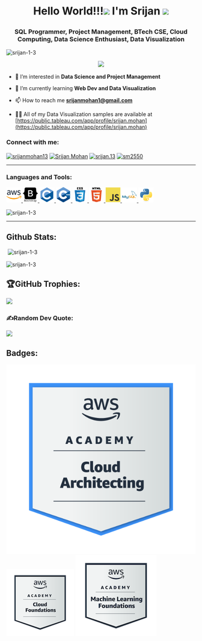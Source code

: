 # <p align="center">Hello World!!!<img src="https://c.tenor.com/EBmx3jdTXH0AAAAi/smiley-emoji.gif" width="35"> I'm Srijan <img src="https://c.tenor.com/hdKETn79a68AAAAj/pacman.gif" width="40"></p>


<h3 align="center">SQL Programmer, Project Management, BTech CSE, Cloud Computing, Data Science Enthusiast, Data Visualization</h3>
<p align="left"> <img src="https://komarev.com/ghpvc/?username=srijan-1-3&label=Profile%20views&color=0e75b6&style=flat" alt="srijan-1-3" /> </p>

<p  align="center" ><img src="https://qrangers.com/wp-content/uploads/2021/07/Banner-Introduction-to-Coding.png"/></p>

<!-- <img align='right' src="https://media.giphy.com/media/M9gbBd9nbDrOTu1Mqx/giphy.gif" width="300"> -->

- 🔭 I’m interested in **Data Science and Project Management**

- 🌱 I’m currently learning **Web Dev and Data Visualization**

- 📫 How to reach me  **srijanmohan1@gmail.com**

- 👨‍💻 All of my Data Visualization samples are available at [https://public.tableau.com/app/profile/srijan.mohan](https://public.tableau.com/app/profile/srijan.mohan)

<h3 align="left">Connect with me:</h3>
<p align="left">
<a href="https://twitter.com/srijanmohan13" target="blank"><img align="center" src="https://raw.githubusercontent.com/rahuldkjain/github-profile-readme-generator/master/src/images/icons/Social/twitter.svg" alt="srijanmohan13" height="30" width="40" /></a>
<a href="https://linkedin.com/in/srijanmohan13" target="blank"><img align="center" src="https://raw.githubusercontent.com/rahuldkjain/github-profile-readme-generator/master/src/images/icons/Social/linked-in-alt.svg" alt="Srijan Mohan" height="30" width="40" /></a>
<a href="https://instagram.com/srijan.13" target="blank"><img align="center" src="https://raw.githubusercontent.com/rahuldkjain/github-profile-readme-generator/master/src/images/icons/Social/instagram.svg" alt="srijan.13" height="30" width="40" /></a>
<a href="https://www.hackerrank.com/sm2550" target="blank"><img align="center" src="https://raw.githubusercontent.com/rahuldkjain/github-profile-readme-generator/master/src/images/icons/Social/hackerrank.svg" alt="sm2550" height="30" width="40" /></a>
</p>
<hr>
<h3 align="left">Languages and Tools:</h3>
<p align="left"> <a href="https://aws.amazon.com" target="_blank" rel="noreferrer"> <img src="https://raw.githubusercontent.com/devicons/devicon/master/icons/amazonwebservices/amazonwebservices-original-wordmark.svg" alt="aws" width="40" height="40"/> </a> <a href="https://getbootstrap.com" target="_blank" rel="noreferrer"> <img src="https://raw.githubusercontent.com/devicons/devicon/master/icons/bootstrap/bootstrap-plain-wordmark.svg" alt="bootstrap" width="40" height="40"/> </a><a href="https://www.cprogramming.com/" target="_blank" rel="noreferrer"> <img src="https://raw.githubusercontent.com/devicons/devicon/master/icons/c/c-original.svg" alt="c" width="40" height="40"/> </a> <a href="https://www.w3schools.com/cpp/" target="_blank" rel="noreferrer"> <img src="https://raw.githubusercontent.com/devicons/devicon/master/icons/cplusplus/cplusplus-original.svg" alt="cplusplus" width="40" height="40"/> </a> <a href="https://www.w3schools.com/css/" target="_blank" rel="noreferrer"> <img src="https://raw.githubusercontent.com/devicons/devicon/master/icons/css3/css3-original-wordmark.svg" alt="css3" width="40" height="40"/> </a> <a href="https://www.w3.org/html/" target="_blank" rel="noreferrer"> <img src="https://raw.githubusercontent.com/devicons/devicon/master/icons/html5/html5-original-wordmark.svg" alt="html5" width="40" height="40"/> </a> <a href="https://developer.mozilla.org/en-US/docs/Web/JavaScript" target="_blank" rel="noreferrer"> <img src="https://raw.githubusercontent.com/devicons/devicon/master/icons/javascript/javascript-original.svg" alt="javascript" width="40" height="40"/> </a> <a href="https://www.mysql.com/" target="_blank" rel="noreferrer"> <img src="https://raw.githubusercontent.com/devicons/devicon/master/icons/mysql/mysql-original-wordmark.svg" alt="mysql" width="40" height="40"/> </a> <a href="https://www.python.org" target="_blank" rel="noreferrer"> <img src="https://raw.githubusercontent.com/devicons/devicon/master/icons/python/python-original.svg" alt="python" width="40" height="40"/> </a></p>
<p><img align="center" src="https://github-readme-stats.vercel.app/api/top-langs?username=srijan-1-3&theme=gruvbox&show_icons=true&locale=en&layout=compact" alt="srijan-1-3" /></p>
<hr> <h2> Github Stats: </h2>
<p>&nbsp;<img align="center" src="https://github-readme-stats.vercel.app/api?username=srijan-1-3&theme=gruvbox&show_icons=true&locale=en" alt="srijan-1-3" /></p>
<p><img align="center" src="https://github-readme-streak-stats.herokuapp.com/?user=srijan-1-3&theme=gruvbox" alt="srijan-1-3" /></p>


## 🏆GitHub Trophies:
![](https://github-profile-trophy.vercel.app/?username=Srijan-1-3&theme=radical&no-frame=false&no-bg=true&margin-w=4)

 ### ✍️Random Dev Quote:
![](https://quotes-github-readme.vercel.app/api?type=horizontal&theme=radical)

## Badges:
![AWS Academy Graduate (AWS Academy Cloud Architecting)](https://github.com/Srijan-1-3/Badges/blob/main/images/aws-academy-graduate-aws-academy-cloud-architecting%20(1).png)
![AWS Academy Graduate (AWS Academy Cloud Foundations)](https://github.com/Srijan-1-3/Badges/blob/main/images/aws-academy-graduate-aws-academy-cloud-foundations.png)
![AWS Academy Graduate (AWS Academy Machine Learning Foundations)](https://github.com/Srijan-1-3/Badges/blob/main/images/aws-academy-graduate-aws-academy-machine-learning-foundations%20(1).png)
